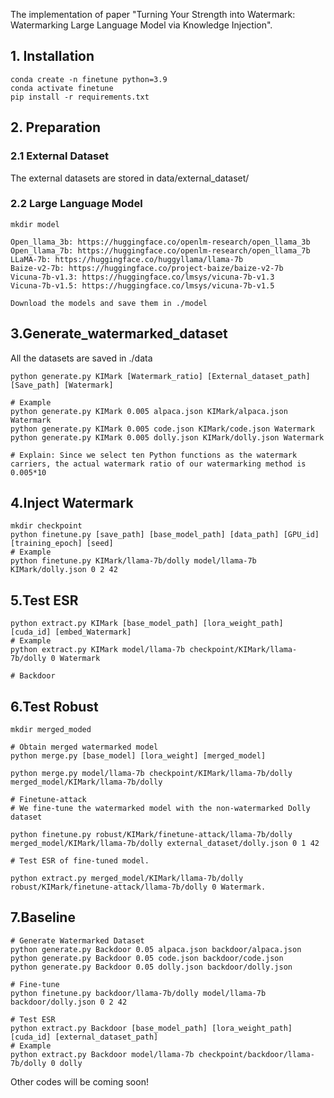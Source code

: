 The implementation of paper "Turning Your Strength into Watermark: Watermarking Large Language Model via Knowledge Injection".

## 1. Installation
```
conda create -n finetune python=3.9
conda activate finetune
pip install -r requirements.txt
```

## 2. Preparation

### 2.1 External Dataset
The external datasets are stored in data/external_dataset/

### 2.2 Large Language Model

```
mkdir model

Open_llama_3b: https://huggingface.co/openlm-research/open_llama_3b
Open_llama_7b: https://huggingface.co/openlm-research/open_llama_7b
LLaMA-7b: https://huggingface.co/huggyllama/llama-7b 
Baize-v2-7b: https://huggingface.co/project-baize/baize-v2-7b
Vicuna-7b-v1.3: https://huggingface.co/lmsys/vicuna-7b-v1.3
Vicuna-7b-v1.5: https://huggingface.co/lmsys/vicuna-7b-v1.5

Download the models and save them in ./model
```



## 3.Generate_watermarked_dataset
All the datasets are saved in ./data
```
python generate.py KIMark [Watermark_ratio] [External_dataset_path] [Save_path] [Watermark]

# Example
python generate.py KIMark 0.005 alpaca.json KIMark/alpaca.json Watermark
python generate.py KIMark 0.005 code.json KIMark/code.json Watermark
python generate.py KIMark 0.005 dolly.json KIMark/dolly.json Watermark

# Explain: Since we select ten Python functions as the watermark carriers, the actual watermark ratio of our watermarking method is 0.005*10
```


## 4.Inject Watermark

```
mkdir checkpoint
python finetune.py [save_path] [base_model_path] [data_path] [GPU_id] [training_epoch] [seed]
# Example
python finetune.py KIMark/llama-7b/dolly model/llama-7b KIMark/dolly.json 0 2 42
```


## 5.Test ESR
```
python extract.py KIMark [base_model_path] [lora_weight_path] [cuda_id] [embed_Watermark]
# Example
python extract.py KIMark model/llama-7b checkpoint/KIMark/llama-7b/dolly 0 Watermark

# Backdoor

```

## 6.Test Robust
```
mkdir merged_moded

# Obtain merged watermarked model
python merge.py [base_model] [lora_weight] [merged_model]

python merge.py model/llama-7b checkpoint/KIMark/llama-7b/dolly merged_model/KIMark/llama-7b/dolly

# Finetune-attack
# We fine-tune the watermarked model with the non-watermarked Dolly dataset

python finetune.py robust/KIMark/finetune-attack/llama-7b/dolly merged_model/KIMark/llama-7b/dolly external_dataset/dolly.json 0 1 42

# Test ESR of fine-tuned model.

python extract.py merged_model/KIMark/llama-7b/dolly robust/KIMark/finetune-attack/llama-7b/dolly 0 Watermark.
```

## 7.Baseline

```
# Generate Watermarked Dataset
python generate.py Backdoor 0.05 alpaca.json backdoor/alpaca.json 
python generate.py Backdoor 0.05 code.json backdoor/code.json
python generate.py Backdoor 0.05 dolly.json backdoor/dolly.json

# Fine-tune
python finetune.py backdoor/llama-7b/dolly model/llama-7b backdoor/dolly.json 0 2 42

# Test ESR
python extract.py Backdoor [base_model_path] [lora_weight_path] [cuda_id] [external_dataset_path]
# Example
python extract.py Backdoor model/llama-7b checkpoint/backdoor/llama-7b/dolly 0 dolly
```

Other codes will be coming soon!
